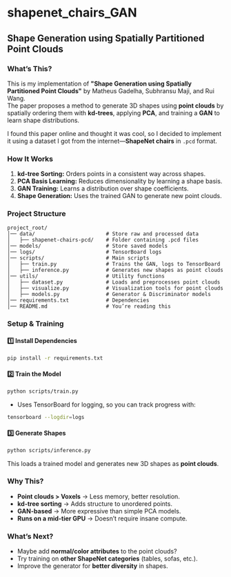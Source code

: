 # shapenet_chairs_GAN

## **Shape Generation using Spatially Partitioned Point Clouds**

### **What’s This?**
This is my implementation of **"Shape Generation using Spatially Partitioned Point Clouds"** by Matheus Gadelha, Subhransu Maji, and Rui Wang.  
The paper proposes a method to generate 3D shapes using **point clouds** by spatially ordering them with **kd-trees**, applying **PCA**, and training a **GAN** to learn shape distributions.   

I found this paper online and thought it was cool, so I decided to implement it using a dataset I got from the internet—**ShapeNet chairs** in `.pcd` format.   

### **How It Works**
1. **kd-tree Sorting:** Orders points in a consistent way across shapes.
2. **PCA Basis Learning:** Reduces dimensionality by learning a shape basis.
3. **GAN Training:** Learns a distribution over shape coefficients.
4. **Shape Generation:** Uses the trained GAN to generate new point clouds.  

### **Project Structure**
```
project_root/
│── data/                       # Store raw and processed data
│   ├── shapenet-chairs-pcd/    # Folder containing .pcd files
│── models/                     # Store saved models
│── logs/                       # TensorBoard logs
│── scripts/                    # Main scripts
│   ├── train.py                # Trains the GAN, logs to TensorBoard
│   ├── inference.py            # Generates new shapes as point clouds
│── utils/                      # Utility functions
│   ├── dataset.py              # Loads and preprocesses point clouds
│   ├── visualize.py            # Visualization tools for point clouds
│   ├── models.py               # Generator & Discriminator models
│── requirements.txt            # Dependencies
│── README.md                   # You’re reading this
```

### **Setup & Training**
#### 1️⃣ **Install Dependencies**
```bash
pip install -r requirements.txt
```
#### 2️⃣ **Train the Model**
```bash
python scripts/train.py
```
- Uses TensorBoard for logging, so you can track progress with:
```bash
tensorboard --logdir=logs
```

#### 3️⃣ **Generate Shapes**
```bash
python scripts/inference.py
```
This loads a trained model and generates new 3D shapes as **point clouds**.

### **Why This?**
- **Point clouds > Voxels** → Less memory, better resolution.
- **kd-tree sorting** → Adds structure to unordered points.
- **GAN-based** → More expressive than simple PCA models.
- **Runs on a mid-tier GPU** → Doesn’t require insane compute.

### **What’s Next?**
- Maybe add **normal/color attributes** to the point clouds?  
- Try training on **other ShapeNet categories** (tables, sofas, etc.).  
- Improve the generator for **better diversity** in shapes.
